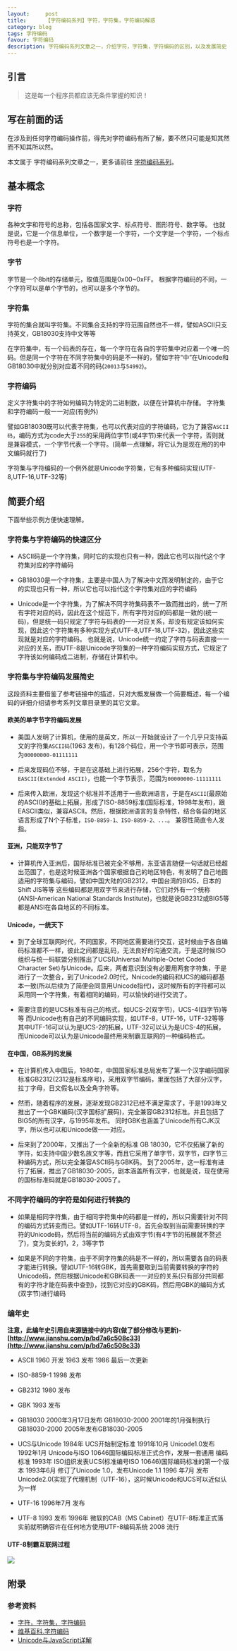 ```yaml
---
layout:     post
title:      【字符编码系列】字符，字符集，字符编码解惑
category: blog
tags: 字符编码
favour: 字符编码
description: 字符编码系列文章之一，介绍字符，字符集，字符编码的区别，以及发展简史
---
```


## 引言
> 这是每一个程序员都应该无条件掌握的知识！

## 写在前面的话
在涉及到任何字符编码操作前，得先对字符编码有所了解，要不然只可能是知其然而不知其所以然。

本文属于 字符编码系列文章之一，更多请前往  [字符编码系列](http://www.jianshu.com/p/94c9086a0fe5)。

## 基本概念

### 字符
各种文字和符号的总称，包括各国家文字、标点符号、图形符号、数字等。
也就是说，它是一个信息单位，一个数字是一个字符，一个文字是一个字符，一个标点符号也是一个字符。

### 字节
字节是一个8bit的存储单元，取值范围是0x00~0xFF。
根据字符编码的不同，一个字符可以是单个字节的，也可以是多个字节的。

### 字符集
字符的集合就叫字符集。不同集合支持的字符范围自然也不一样，譬如ASCII只支持英文，GB18030支持中文等等

在字符集中，有一个码表的存在，每一个字符在各自的字符集中对应着一个唯一的码。但是同一个字符在不同字符集中的码是不一样的，譬如字符“中”在Unicode和GB18030中就分别对应着不同的码(`20013`与`54992`)。

### 字符编码
定义字符集中的字符如何编码为特定的二进制数，以便在计算机中存储。
字符集和字符编码一般一一对应(有例外)

譬如GB18030既可以代表字符集，也可以代表对应的字符编码，它为了兼容`ASCII码`，编码方式为code大于`255`的采用两位字节(或4字节)来代表一个字符，否则就是兼容模式，一个字节代表一个字符。(简单一点理解，将它认为是现在用的的中文编码就行了)

字符集与字符编码的一个例外就是Unicode字符集，它有多种编码实现(UTF-8,UTF-16,UTF-32等)

## 简要介绍
下面举些示例方便快速理解。

### 字符集与字符编码的快速区分

* ASCII码是一个字符集，同时它的实现也只有一种，因此它也可以指代这个字符集对应的字符编码

* GB18030是一个字符集，主要是中国人为了解决中文而发明制定的，由于它的实现也只有一种，所以它也可以指代这个字符集对应的字符编码

* Unicode是一个字符集，为了解决不同字符集码表不一致而推出的，统一了所有字符对应的码，因此在这个规范下，所有字符对应的码都是一致的(统一码)，但是统一码只规定了字符与码表的一一对应关系，却没有规定该如何实现，因此这个字符集有多种实现方式(UTF-8,UTF-18,UTF-32)，因此这些实现就是对应的字符编码。
也就是说，Unicode统一约定了字符与码表直接一一对应的关系，而UTF-8是Unicode字符集的一种字符编码实现方式，它规定了字符该如何编码成二进制，存储在计算机中。

### 字符集与字符编码发展简史
这段资料主要借鉴了参考链接中的描述，只对大概发展做一个简要概述，每一个编码的详细介绍请参考系列文章目录里的其它文章。

#### 欧美的单字节字符编码发展

* 美国人发明了计算机，使用的是英文，所以一开始就设计了一个几乎只支持英文的字符集`ASCII码`(1963 发布)，有128个码位，用一个字节即可表示，范围为`00000000-01111111`

* 后来发现码位不够，于是在这基础上进行拓展，256个字符，取名为`EASCII(Extended ASCII)`，也能一个字节表示，范围为`00000000-11111111`

* 后来传入欧洲，发现这个标准并不适用于一些欧洲语言，于是在`ASCII`(最原始的ASCII)的基础上拓展，形成了ISO-8859标准(国际标准，1998年发布)，跟EASCII类似，兼容ASCII。然后，根据欧洲语言的复杂特性，结合各自的地区语言形成了N个子标准，`ISO-8859-1、ISO-8859-2、...`。
兼容性简直令人发指。

#### 亚洲，只能双字节了

* 计算机传入亚洲后，国际标准已被完全不够用，东亚语言随便一句话就已经超出范围了，也是这时候亚洲各个国家根据自己的地区特色，有发明了自己地图适用的字符集与编码，譬如中国大陆的GB2312，中国台湾的BIG5，日本的Shift JIS等等
这些编码都是用双字节来进行存储，它们对外有一个统称(ANSI-American National Standards Institute)，也就是说GB2312或BIG5等都是ANSI在各自地区的不同标准。

#### Unicode，一统天下

* 到了全球互联网时代，不同国家，不同地区需要进行交互，这时候由于各自编码标准都不一样，彼此之间都是乱码，无法良好的沟通交流，于是这时候ISO组织与统一码联盟分别推出了UCS(Universal Multiple-Octet Coded Character Set)与Unicode。后来，两者意识到没有必要用两套字符集，于是进行了一次整合，到了Unicode2.0时代，Nnicode的编码和UCS的编码都基本一致(所以后续为了简便会同意用Unicode指代)，这时候所有的字符都可以采用同一个字符集，有着相同的编码，可以愉快的进行交流了。

* 需要注意的是UCS标准有自己的格式，如UCS-2(双字节)，UCS-4(四字节)等等
而Unicode也有自己的不同编码实现，如UTF-8，UTF-16，UTF-32等等
其中UTF-16可以认为是UCS-2的拓展，UTF-32可以认为是UCS-4的拓展，而Unicode可以认为是Unicode最终用来制霸互联网的一种编码格式。

#### 在中国，GB系列的发展

* 在计算机传入中国后，1980年，中国国家标准总局发布了第一个汉字编码国家标准GB2312(2312是标准序号)，采用双字节编码，里面包括了大部分汉字，拉丁字母，日文假名以及全角字符等。

* 然而，随着程序的发展，逐渐发现GB2312已经不满足需求了，于是1993年又推出了一个GBK编码(汉字国标扩展码)，完全兼容GB2312标准。并且包括了BIG5的所有汉字，与1995年发布。
同时GBK也涵盖了Unicode所有CJK汉字，所以也可以和Unicode做一一对应。

* 后来到了2000年，又推出了一个全新的标准 GB 18030，它不仅拓展了新的字符，如支持中国少数名族文字等，而且它采用了单字节，双字节，四字节三种编码方式，所以完全兼容ASCII码与GBK码。
到了2005年，这一标准有进行了拓展，推出了GB18030-2005，剧本涵盖所有汉字，也就是说，现在使用的国标标准码就是GB18030-2005了。

### 不同字符编码的字符是如何进行转换的

* 如果是相同字符集，由于相同字符集中的码都是一样的，所以只需要针对不同的编码方式转变而已。譬如UTF-16转UTF-8，首先会取到当前需要转换的字符的Unicode码，然后将当前的编码方式由双字节(有4字节的拓展就不赘述了)，变为变长的1，2，3等字节

* 如果是不同的字符集，由于不同字符集的码是不一样的，所以需要各自的码表才能进行转换。譬如UTF-16转GBK，首先需要取到当前需要转换的字符的Unicode码，然后根据Unicode和GBK码表一一对应的关系(只有部分共同都有的字符才能在码表中查到)，找到它对应的GBK码，然后用GBK的编码方式(双字节)进行编码

### 编年史
**注意，此编年史引用自来源链接中的内容(做了部分修改与更新)-[http://www.jianshu.com/p/bd7a6c508c33](http://www.jianshu.com/p/bd7a6c508c33)**

* ASCII
  1960 开发
  1963 发布
  1986 最后一次更新

* ISO-8859-1
  1998 发布

* GB2312
  1980 发布

* GBK
  1993 发布

* GB18030
  2000年3月17日发布 GB18030-2000
  2001年的1月强制执行GB18030-2000
  2005年发布GB18030-2005

* UCS与Unicode
  1984年 UCS开始制定标准
  1991年10月 Unicode1.0发布
  1992年1月 Unicode与ISO 10646国际编码标准正式合作，发展一套通用  编码标准
  1993年 ISO组织发表UCS(标准编号ISO 10646)国际编码标准的第一个版      本
  1993年6月 修订了Unicode 1.0，发布Unicode 1.1
  1996 年7月 发布Unicode2.0(实现了代理机制（UTF-16），这时候Unicode和UCS可以近似认为一样

* UTF-16
  1996年7月 发布

* UTF-8
  1993 发布
  1996年 微软的CAB（MS Cabinet）在UTF-8标准正式落实前就明确容许在任何地方使用UTF-8编码系统
  2008 流行

#### UTF-8制霸互联网过程
![](https://dailc.github.io/staticResource/blog/basicKnowledge/charset/img_charset_utf8_1.png)

## 附录
### 参考资料

* [字符，字符集，字符编码](http://www.jianshu.com/p/bd7a6c508c33)
* [维基百科.字符编码](https://zh.wikipedia.org/wiki/%E5%AD%97%E7%AC%A6%E7%BC%96%E7%A0%81)
* [Unicode与JavaScript详解](http://www.ruanyifeng.com/blog/2014/12/unicode.html)